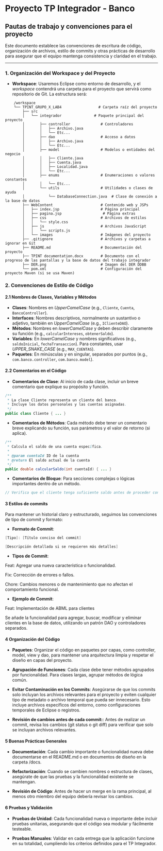 # Proyecto TP Integrador - Banco

## Pautas de trabajo y convenciones para el proyecto

Este documento establece las convenciones de escritura de código, organización de archivos, estilo de commits y otras prácticas de desarrollo para asegurar que el equipo mantenga consistencia y claridad en el trabajo.

---

### 1. Organización del Workspace y del Proyecto

- **Workspace**: Usaremos Eclipse como entorno de desarrollo, y el *workspace* contendrá una carpeta para el proyecto que servirá como repositorio de Git. La estructura será:
```
    /workspace
    └── TPINT_GRUPO_X_LAB4                 # Carpeta raíz del proyecto
        ├── src
        │   └── integrador               # Paquete principal del proyecto
        │       ├── controller              # Controladores
        │       │   ├── Archivo.java
        │       │   └── Etc...
        │       ├── dao                     # Acceso a datos
        │       │   ├── Archivo.java
        │       │   └── Etc...
        │       ├── model                   # Modelos o entidades del negocio
        │       │   ├── Cliente.java
        │       │   ├── Cuenta.java
        │       │   ├── Localidad.java
        │       │   └── Etc...
        │       ├── enums                   # Enumeraciones o valores constantes
        │       │   └── Etc...
        │       └── utils                   # Utilidades o clases de ayuda
        │           └── DatabaseConnection.java  # Clase de conexión a la base de datos
        ├── WebContent                      # Contenido web y JSPs
        │   ├── index.jsp                   # Página principal
        │   ├── pagina.jsp                   # Página extras
        │   ├── css                         # Archivos de estilos
        │   │   └── style.css
        │   ├── js                          # Archivos JavaScript
        │   │   └── scripts.js
        │   └── images                      # Imágenes del proyecto
        ├── .gitignore                      # Archivos y carpetas a ignorar en Git
        ├── README.md                       # Documentación del proyecto
        ├── TPINT documentation.docx        # Documento con el progreso de las pantallas y la base de datos del trabajo integrador
        ├── DER.png                         # Imagen del DER DDBB
        └── pom.xml                         # Configuración del proyecto Maven (si se usa Maven)
```

### 2. Convenciones de Estilo de Código

#### 2.1 Nombres de Clases, Variables y Métodos

- **Clases**: Nombres en *UpperCamelCase* (e.g., `Cliente`, `Cuenta`, `BancoController`).
- **Interfaces**: Nombres descriptivos, normalmente un sustantivo o adjetivo, también en *UpperCamelCase* (e.g., `IClienteDAO`).
- **Métodos**: Nombres en *lowerCamelCase* y deben describir claramente su función (e.g., `calcularIntereses`, `obtenerSaldo`).
- **Variables**: En *lowerCamelCase* y nombres significativos (e.g., `saldoInicial`, `fechaTransaccion`). Para constantes, usar *UPPER_SNAKE_CASE* (e.g., `MAX_CUENTAS`).
- **Paquetes**: En minúsculas y en singular, separados por puntos (e.g., `com.banco.controller`, `com.banco.model`).

#### 2.2 Comentarios en el Código

- **Comentarios de Clase**: Al inicio de cada clase, incluir un breve comentario que explique su propósito y función.

```java
/**
 * La clase Cliente representa un cliente del banco.
 * Incluye los datos personales y las cuentas asignadas.
 */
public class Cliente { ... }
```

- **Comentarios de Métodos**: Cada método debe tener un comentario breve explicando su función, sus parámetros y el valor de retorno (si aplica).

```java
/**
 * Calcula el saldo de una cuenta específica.
 * 
 * @param cuentaId ID de la cuenta
 * @return El saldo actual de la cuenta
 */
public double calcularSaldo(int cuentaId) { ... }
```

- **Comentarios de Bloque**: Para secciones complejas o lógicas importantes dentro de un método.

```java
// Verifica que el cliente tenga suficiente saldo antes de proceder con la transferencia.
```

#### 3 Estilos de commits

Para mantener un historial claro y estructurado, seguimos las convenciones de tipo de commit y formato:

- **Formato de Commit**:

```java
[Tipo]: [Título conciso del commit]

[Descripción detallada si se requieren más detalles]
```
- **Tipos de Commit**:

Feat: Agregar una nueva característica o funcionalidad.

Fix: Corrección de errores o fallos.

Chore: Cambios menores o de mantenimiento que no afectan el comportamiento funcional.

- **Ejemplo de Commit**:

Feat: Implementación de ABML para clientes

Se añade la funcionalidad para agregar, buscar, modificar y eliminar clientes en la base de datos, utilizando un patrón DAO y controladores separados.


#### 4 Organización del Código

- **Paquetes**: Organizar el código en paquetes por capas, como controller, model, view y dao, para mantener una arquitectura limpia y respetar el diseño en capas del proyecto.

- **Agrupación de Funciones**: Cada clase debe tener métodos agrupados por funcionalidad. Para clases largas, agrupar métodos de lógica común.

- **Evitar Contaminación en los Commits**: Asegúrarse de que los commits solo incluyan los archivos relevantes para el proyecto y eviten cualquier tipo de metadato o archivo temporal que pueda ser innecesario. Esto incluye archivos específicos del entorno, como configuraciones temporales de Eclipse o registros.

- **Revisión de cambios antes de cada commit:**: Antes de realizar un commit, revisa los cambios (git status o git diff) para verificar que solo se incluyan archivos relevantes.

#### 5 Buenas Prácticas Generales

- **Documentación**: Cada cambio importante o funcionalidad nueva debe documentarse en el README.md o en documentos de diseño en la carpeta /docs.

- **Refactorización**: Cuando se cambien nombres o estructura de clases, asegúrate de que las pruebas y la funcionalidad existente se mantengan.

- **Revisión de Código**: Antes de hacer un merge en la rama principal, al menos otro miembro del equipo debería revisar los cambios.

#### 6 Pruebas y Validación

- **Pruebas de Unidad**: Cada funcionalidad nueva o importante debe incluir pruebas unitarias, asegurando que el código sea modular y fácilmente testeable.

- **Pruebas Manuales**: Validar en cada entrega que la aplicación funcione en su totalidad, cumpliendo los criterios definidos para el TP Integrador.
